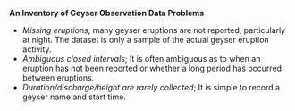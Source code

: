 **An Inventory of Geyser Observation Data Problems**

* *Missing eruptions*; many geyser eruptions are not reported, particularly at night. The dataset is only a sample of the actual geyser eruption activity.
* *Ambiguous closed intervals*; It is often ambiguous as to when an eruption has not been reported or whether a long period has occurred between eruptions.
* *Duration/discharge/height are rarely collected*; It is simple to record a geyser name and start time. 
